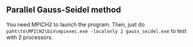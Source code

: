 ## Parallel Gauss-Seidel method

You need MPICH2 to launch the program. Then, just do `paht\to\MPICH2\bin\mpiexec.exe -localonly 2 gauss_seidel.exe` to test with 2 processors.